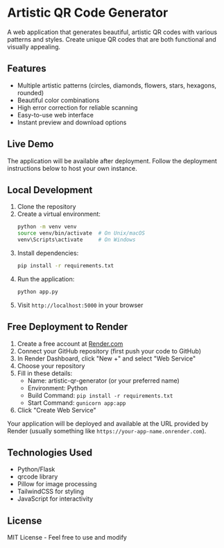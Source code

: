 # Artistic QR Code Generator

A web application that generates beautiful, artistic QR codes with various patterns and styles. Create unique QR codes that are both functional and visually appealing.

## Features

- Multiple artistic patterns (circles, diamonds, flowers, stars, hexagons, rounded)
- Beautiful color combinations
- High error correction for reliable scanning
- Easy-to-use web interface
- Instant preview and download options

## Live Demo

The application will be available after deployment. Follow the deployment instructions below to host your own instance.

## Local Development

1. Clone the repository
2. Create a virtual environment:
   ```bash
   python -m venv venv
   source venv/bin/activate  # On Unix/macOS
   venv\Scripts\activate     # On Windows
   ```
3. Install dependencies:
   ```bash
   pip install -r requirements.txt
   ```
4. Run the application:
   ```bash
   python app.py
   ```
5. Visit `http://localhost:5000` in your browser

## Free Deployment to Render

1. Create a free account at [Render.com](https://render.com)
2. Connect your GitHub repository (first push your code to GitHub)
3. In Render Dashboard, click "New +" and select "Web Service"
4. Choose your repository
5. Fill in these details:
   - Name: artistic-qr-generator (or your preferred name)
   - Environment: Python
   - Build Command: `pip install -r requirements.txt`
   - Start Command: `gunicorn app:app`
6. Click "Create Web Service"

Your application will be deployed and available at the URL provided by Render (usually something like `https://your-app-name.onrender.com`).

## Technologies Used

- Python/Flask
- qrcode library
- Pillow for image processing
- TailwindCSS for styling
- JavaScript for interactivity

## License

MIT License - Feel free to use and modify